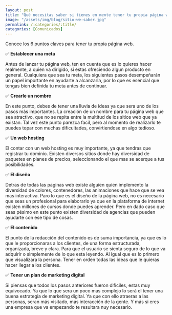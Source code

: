 ```yaml
---
layout: post
title: "Qué necesitas saber si tienes en mente tener tu propia página web"
image: "/assets/img/blog/sitio-we-saber.jpg"
permalink: /:categories/:title/
categories: [Comunicados]
---
```



Conoce los 6 puntos claves para tener tu propia página web.


✅ **Establecer una meta**

Antes de lanzar tu página web, ten en cuenta que es lo quieres hacer realmente, a quien va dirigido, si estas ofreciendo algun producto en general.
Cualquiera que sea tu meta, los siguientes pasos desempeñarán un papel importante en ayudarte a alcanzarla, por lo que es esencial que tengas bien definida tu meta antes de continuar.

✅ **Crearle un nombre**

En este punto, debes de tener una lluvia de ideas ya que sera uno de los pasos más importantes. La creación de un nombre para tu página web que sea atractivo, que no se repita entre la multitud de los sitios web que ya existan. Tal vez este punto parezca facil, pero al momento de realizarlo te puedes topar con muchas dificultades, convirtiendose en algo tedioso.

✅ **Un web hosting**

El contar con un web hosting es muy importante, ya que tendras que registrar tu dominio. Existen diversos sitios donde hay diversidad de paquetes en planes de precios, seleccionando el que mas se acerque a tus posibilidades.

✅ **El diseño**

Detras de todas las paginas web existe alguien quien implemento la diversidad de colores, contenedores, las animaciones que hace que se vea mas interactiva. Paro lo que es el diseño de la página web, no es necesario que seas un profesional para elaborarlo ya que en la plataforma de internet existen millones de cursos donde puedes aprender. Pero en dado caso que seas pésimo en este punto existen diversidad de agencias que pueden ayudarte con ese tipo de cosas.

✅ **El contenido**

El punto de la redacción del contenido es de suma importancia, ya que es lo que le proporcionaras a los clientes, de una forma estructurada, organizada, breve y clara.
Para que el usuario se sienta seguro de lo que va adquirir o simplemente de lo que esta leyendo. Al igual que es lo primero que visualizara la persona. Tener en orden todas las ideas que le quieras hacer llegar a los clientes.

✅ **Tener un plan de marketing digital**

Si piensas que todos los pasos anteriores fueron dificiles, estas muy equivocado. Ya que lo que sera un poco mas complejo lo será el tener una buena estrategia de marketing digital.
Ya que con ello atraeras a las personas, seran más visitado, más interacción de la gente. Y más si eres una empresa que va empezando te resultara nuy necesario.




